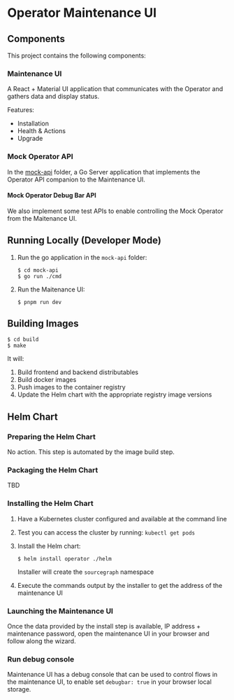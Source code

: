 # Operator Maintenance UI

## Components

This project contains the following components:

### Maintenance UI

A React + Material UI application that communicates with the Operator and gathers data and display status.

Features:

- Installation
- Health & Actions
- Upgrade

### Mock Operator API

In the [mock-api](./mock-api/) folder, a Go Server application that implements the Operator API companion to the Maintenance UI.

#### Mock Operator Debug Bar API

We also implement some test APIs to enable controlling the Mock Operator from the Maitenance UI.

## Running Locally (Developer Mode)

1. Run the go application in the `mock-api` folder:

   ```
   $ cd mock-api
   $ go run ./cmd
   ```

2. Run the Maitenance UI:

   ```
   $ pnpm run dev
   ```

## Building Images

```
$ cd build
$ make
```

It will:

1. Build frontend and backend distributables
2. Build docker images
3. Push images to the container registry
4. Update the Helm chart with the appropriate registry image versions

## Helm Chart

### Preparing the Helm Chart

No action. This step is automated by the image build step.

### Packaging the Helm Chart

TBD

### Installing the Helm Chart

1. Have a Kubernetes cluster configured and available at the command line
2. Test you can access the cluster by running: `kubectl get pods`
3. Install the Helm chart:

   ```
   $ helm install operator ./helm
   ```

   Installer will create the `sourcegraph` namespace

4. Execute the commands output by the installer to get the address of
   the maintenance UI

### Launching the Maintenance UI

Once the data provided by the install step is available,
IP address + maintenance password, open the maintenance UI in your
browser and follow along the wizard.

### Run debug console

Maintenance UI has a debug console that can be used to control flows in the maintenance UI,
to enable set `debugbar: true` in your browser local storage.
